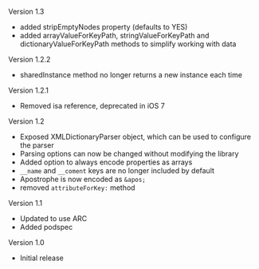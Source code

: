 Version 1.3

- added stripEmptyNodes property (defaults to YES)
- added arrayValueForKeyPath, stringValueForKeyPath and dictionaryValueForKeyPath methods to simplify working with data

Version 1.2.2

- sharedInstance method no longer returns a new instance each time

Version 1.2.1

- Removed isa reference, deprecated in iOS 7

Version 1.2

- Exposed XMLDictionaryParser object, which can be used to configure the parser
- Parsing options can now be changed without modifying the library
- Added option to always encode properties as arrays
- `__name` and `__coment` keys are no longer included by default
- Apostrophe is now encoded as `&apos;`
- removed `attributeForKey:` method

Version 1.1

- Updated to use ARC
- Added podspec

Version 1.0

- Initial release